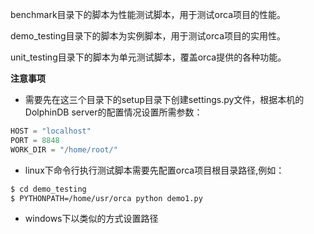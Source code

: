 benchmark目录下的脚本为性能测试脚本，用于测试orca项目的性能。

demo_testing目录下的脚本为实例脚本，用于测试orca项目的实用性。

unit_testing目录下的脚本为单元测试脚本，覆盖orca提供的各种功能。

**注意事项**

- 需要先在这三个目录下的setup目录下创建settings.py文件，根据本机的DolphinDB server的配置情况设置所需参数：

```python
HOST = "localhost"
PORT = 8848
WORK_DIR = "/home/root/"
```

- linux下命令行执行测试脚本需要先配置orca项目根目录路径,例如：

```bash
$ cd demo_testing
$ PYTHONPATH=/home/usr/orca python demo1.py
```
- windows下以类似的方式设置路径